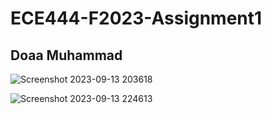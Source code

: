 # ECE444-F2023-Assignment1
## Doaa Muhammad

![Screenshot 2023-09-13 203618](https://github.com/doaamuham/ECE444-F2023-Assignment1/assets/126016494/703a2123-fbe8-4370-b69c-1be6faad583b)

![Screenshot 2023-09-13 224613](https://github.com/doaamuham/ECE444-F2023-Assignment1/assets/126016494/8ebf5d6d-0c2f-4771-b2fb-dba983fa64f6)
